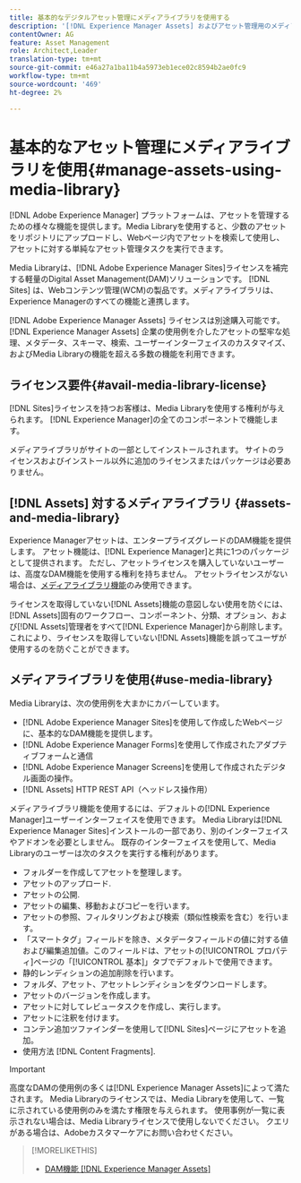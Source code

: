 ```yaml
---
title: 基本的なデジタルアセット管理にメディアライブラリを使用する
description: '[!DNL Experience Manager Assets] およびアセット管理用のメディアライブラリ。'
contentOwner: AG
feature: Asset Management
role: Architect,Leader
translation-type: tm+mt
source-git-commit: e46a27a1ba11b4a5973eb1ece02c8594b2ae0fc9
workflow-type: tm+mt
source-wordcount: '469'
ht-degree: 2%

---
```



<!--

Define Media Lib
Define req for it
Define use cases
Define what is not included

-->

# 基本的なアセット管理にメディアライブラリを使用{#manage-assets-using-media-library}

[!DNL Adobe Experience Manager] プラットフォームは、アセットを管理するための様々な機能を提供します。Media Libraryを使用すると、少数のアセットをリポジトリにアップロードし、Webページ内でアセットを検索して使用し、アセットに対する単純なアセット管理タスクを実行できます。

Media Libraryは、[!DNL Adobe Experience Manager Sites]ライセンスを補完する軽量のDigital Asset Management(DAM)ソリューションです。 [!DNL Sites] は、Webコンテンツ管理(WCM)の製品です。メディアライブラリは、Experience Managerのすべての機能と連携します。

[!DNL Adobe Experience Manager Assets] ライセンスは別途購入可能です。[!DNL Experience Manager Assets] 企業の使用例を介したアセットの堅牢な処理、メタデータ、スキーマ、検索、ユーザーインターフェイスのカスタマイズ、およびMedia Libraryの機能を超える多数の機能を利用できます。

## ライセンス要件{#avail-media-library-license}

[!DNL Sites]ライセンスを持つお客様は、Media Libraryを使用する権利が与えられます。 [!DNL Experience Manager]の全てのコンポーネントで機能します。

メディアライブラリがサイトの一部としてインストールされます。 サイトのライセンスおよびインストール以外に追加のライセンスまたはパッケージは必要ありません。

## [!DNL Assets] 対するメディアライブラリ  {#assets-and-media-library}

Experience Managerアセットは、エンタープライズグレードのDAM機能を提供します。 アセット機能は、[!DNL Experience Manager]と共に1つのパッケージとして提供されます。 ただし、アセットライセンスを購入していないユーザーは、高度なDAM機能を使用する権利を持ちません。 アセットライセンスがない場合は、[メディアライブラリ機能](#use-media-library)のみ使用できます。

ライセンスを取得していない[!DNL Assets]機能の意図しない使用を防ぐには、[!DNL Assets]固有のワークフロー、コンポーネント、分類、オプション、および[!DNL Assets]管理者をすべて[!DNL Experience Manager]から削除します。 これにより、ライセンスを取得していない[!DNL Assets]機能を誤ってユーザが使用するのを防ぐことができます。

## メディアライブラリを使用{#use-media-library}

Media Libraryは、次の使用例を大まかにカバーしています。

* [!DNL Adobe Experience Manager Sites]を使用して作成したWebページに、基本的なDAM機能を提供します。
* [!DNL Adobe Experience Manager Forms]を使用して作成されたアダプティブフォームと通信
* [!DNL Adobe Experience Manager Screens]を使用して作成されたデジタル画面の操作。
* [!DNL Assets] HTTP REST API（ヘッドレス操作用）

<!-- TBD: Remove this after confirmation. May need to merge this list with the list provided by PMs.

* Basic metadata properties
* Tag management
* Version control
* Static renditions
* Projects, tasks, workflow authoring
* Activity stream (timeline)
* Query Builder (API)
* Marketing Cloud integration
* User interface customization and extension
* Comments and annotation
-->

メディアライブラリ機能を使用するには、デフォルトの[!DNL Experience Manager]ユーザーインターフェイスを使用できます。 Media Libraryは[!DNL Experience Manager Sites]インストールの一部であり、別のインターフェイスやアドオンを必要としません。 既存のインターフェイスを使用して、Media Libraryのユーザーは次のタスクを実行する権利があります。

* フォルダーを作成してアセットを整理します。
* アセットのアップロード.
* アセットの公開.
* アセットの編集、移動およびコピーを行います。
* アセットの参照、フィルタリングおよび検索（類似性検索を含む）を行います。
* 「スマートタグ」フィールドを除き、メタデータフィールドの値に対する値および編集追加値。このフィールドは、アセットの[!UICONTROL プロパティ]ページの「[!UICONTROL 基本]」タブでデフォルトで使用できます。
* 静的レンディションの追加削除を行います。
* フォルダ、アセット、アセットレンディションをダウンロードします。
* アセットのバージョンを作成します。
* アセットに対してレビュータスクを作成し、実行します。
* アセットに注釈を付けます。
* コンテン追加ツファインダーを使用して[!DNL Sites]ページにアセットを追加。
* 使用方法 [!DNL Content Fragments].

<!-- TBD: Define exactly which basic Assets workflow are available for use with Media Library?
-->

>[!IMPORTANT]
>
>高度なDAMの使用例の多くは[!DNL Experience Manager Assets]によって満たされます。 Media Libraryのライセンスでは、Media Libraryを使用して、一覧に示されている使用例のみを満たす権限を与えられます。 使用事例が一覧に表示されない場合は、Media Libraryライセンスで使用しないでください。 クエリがある場合は、Adobeカスタマーケアにお問い合わせください。

<!-- TBD: Add a CTA - how to contact Adobe for queries. -->

>[!MORELIKETHIS]
>
>* [DAM機能 [!DNL Experience Manager Assets]](https://experienceleague.adobe.com/docs/experience-manager-64/assets/home.html?lang=ja)

